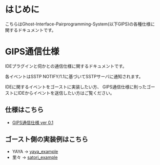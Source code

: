 # はじめに
こちらはGhost-Interface-Pairprogramming-System(以下GIPS)の各種仕様に関するドキュメントです。

# GIPS通信仕様
IDEプラグインと伺かとの通信仕様に関するドキュメントです。

各イベントはSSTP NOTIFY/1.1に基づいてSSTPサーバに通知されます。

IDEに関するイベントをゴーストに実装したい方、
GIPS通信仕様に則ったゴーストにIDEからイベントを送信したい方はご覧ください。


## 仕様はこちら
- [GIPS通信仕様 ver 0.1](gips/0_1.md)

## ゴースト側の実装例はこちら
- YAYA -> [yaya_example](gips/example/yaya_example.txt)
- 里々 -> [satori_example](gips/example/satori_example.txt)